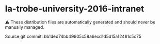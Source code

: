 # la-trobe-university-2016-intranet

:warning: These distribution files are automatically generated and should never be manually managed.

Source git commit: bb1ded74bb49905c58a6ecd1d5d15a12481c5c75
